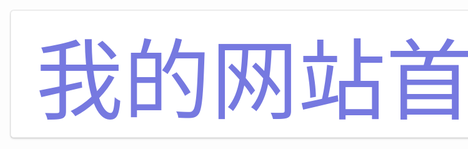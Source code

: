 <!DOCTYPE html>
<html xmlns="http://www.w3.org/1999/xhtml">
<head>
<meta http-equiv="Content-Type" content="text/html; charset=UTF-8" />
<title>我的网站首页...</title>
</head>
<body>
<a href="https://docs.fuyeor.com/answer/8462.html" style="font-size:80px;color:#0781de;
cursor: pointer;
font-size: 140px;
color: #0781de;
cursor: pointer;
color: rgb(118, 121, 224);
position: absolute;
z-index: 9999;
border-radius: 5px;
background: rgb(255, 255, 255);
border: 0.1px solid rgb(238, 238, 238);
box-shadow: rgb(0 0 0 / 7%) 0px 0px 0px 1px, rgb(0 0 0 / 12%) 0px 2px 3px 0px;
white-space: nowrap;
overflow: hidden;
text-overflow: ellipsis;
text-decoration: none;">
&nbsp;我的网站首页...&nbsp;<br>
</a>
</body>
</html>
